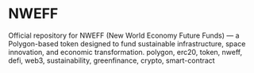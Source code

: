 # NWEFF
Official repository for NWEFF (New World Economy Future Funds) — a Polygon-based token designed to fund sustainable infrastructure, space innovation, and economic transformation. polygon, erc20, token, nweff, defi, web3, sustainability, greenfinance, crypto, smart-contract
